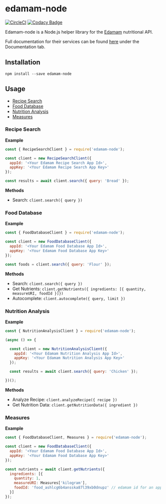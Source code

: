 # edamam-node

[![CircleCI](https://circleci.com/gh/cwilby/edamam-node/tree/master.svg?style=svg)](https://circleci.com/gh/cwilby/edamam-node/tree/master)
[![Codacy Badge](https://api.codacy.com/project/badge/Grade/360b9f88cbe549e2b7498ee6f6379aed)](https://www.codacy.com/app/cwilby/edamam-node?utm_source=github.com&amp;utm_medium=referral&amp;utm_content=cwilby/edamam-node&amp;utm_campaign=Badge_Grade)

Edamam-node is a Node.js helper library for the [Edamam](https://edamam.com) nutritional API.

Full documentation for their services can be found [here](https://developer.edamam.com/) under the Documentation tab.

## Installation

`npm install --save edamam-node`

## Usage

- [Recipe Search](#recipe-search)
- [Food Database](#food-database)
- [Nutrition Analysis](#nutrition-analysis)
- [Measures](#measures)

### Recipe Search

**Example**

```js
const { RecipeSearchClient } = require('edamam-node');

const client = new RecipeSearchClient({
  appId: '<Your Edamam Recipe Search App Id>',
  appKey: '<Your Edamam Recipe Search App Key>'
});

const results = await client.search({ query: 'Bread' });
```

**Methods**

* Search: `client.search({ query })`

### Food Database

**Example**

```js
const { FoodDatabaseClient } = require('edamam-node');

const client = new FoodDatabaseClient({
  appId: '<Your Edamam Food Database App Id>',
  appKey: '<Your Edamam Food Database App Key>'
});

const foods = client.search({ query: 'Flour' });
```

**Methods**

* Search: `client.search({ query })`
* Get Nutrients: `client.getNutrients({ ingredients: [{ quantity, measureURI, foodId }]})`
* Autocomplete: `client.autocomplete({ query, limit })`

### Nutrition Analysis

**Example**

```js
const { NutritionAnalysisClient } = require('edamam-node');

(async () => {

  const client = new NutritionAnalysisClient({
    appId: '<Your Edamam Nutrition Analysis App Id>',
    appKey: '<Your Edamam Nutrition Analysis App Key>'
  });

  const results = await client.search({ query: 'Chicken' });

})();
```

**Methods**

* Analyze Recipe: `client.analyzeRecipe({ recipe })`
* Get Nutrition Data: `client.getNutritionData({ ingredient })`

### Measures

**Example**

```js
const { FoodDatabaseClient, Measures } = require('edamam-node');

const client = new FoodDatabaseClient({
  appId: '<Your Edamam Food Database App Id>',
  appKey: '<Your Edamam Food Database App Key>'
});

const nutrients = await client.getNutrients({
  ingredients: [{
    quantity: 1,
    measureURI: Measures['kilogram'],
    foodId: 'food_ashlcg6b4ansska87l39xb0dnupz' // edamam id for an apple
  }]
});
```